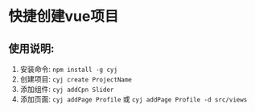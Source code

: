 # 快捷创建vue项目

## 使用说明:
1. 安装命令: `npm install -g cyj`
2. 创建项目: `cyj create ProjectName`
3. 添加组件: `cyj addCpn Slider`
4. 添加页面: `cyj addPage Profile` 或 `cyj addPage Profile -d src/views`
